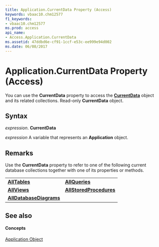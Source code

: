 ```yaml
---
title: Application.CurrentData Property (Access)
keywords: vbaac10.chm12577
f1_keywords:
- vbaac10.chm12577
ms.prod: access
api_name:
- Access.Application.CurrentData
ms.assetid: 47ddbd6e-cf91-1ccf-e53c-ee999e94d002
ms.date: 06/08/2017
---
```



# Application.CurrentData Property (Access)

You can use the **CurrentData** property to access the **[CurrentData](currentdata-object-access.md)** object and its related collections. Read-only **CurrentData** object.


## Syntax

 _expression_. **CurrentData**

 _expression_ A variable that represents an **Application** object.


## Remarks

Use the **CurrentData** property to refer to one of the following current database collections together with one of its properties or methods.


|||
|:-----|:-----|
|**[AllTables](alltables-object-access.md)**|**[AllQueries](allqueries-object-access.md)**|
|**[AllViews](allviews-object-access.md)**|**[AllStoredProcedures](allstoredprocedures-object-access.md)**|
|**[AllDatabaseDiagrams](alldatabasediagrams-object-access.md)**||

## See also


#### Concepts


[Application Object](application-object-access.md)

